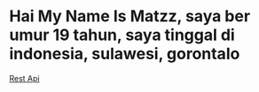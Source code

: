 <h1>Hai My Name Is <b>Matzz</b>, saya ber umur 19 tahun, saya tinggal di indonesia, sulawesi, gorontalo</h1>

<a link href="api.matzz.my.id">Rest Api</a>
